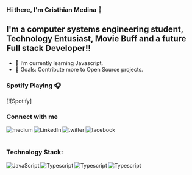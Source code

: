 ### Hi there, I'm Cristhian Medina 👋
## I'm a computer systems engineering student, Technology Entusiast, Movie Buff and a future Full stack Developer!!

- 🌱 I’m currently learning Javascript.
- 🥅 Goals: Contribute more to Open Source projects.

### Spotify Playing 🎧

[![Spotify]

### Connect with me 

[<img align="left" alt="medium" src="https://img.shields.io/badge/medium-%2312100E.svg?&style=for-the-badge&logo=medium&logoColor=white" />][blog]
[<img align="left" alt="LinkedIn" src="https://img.shields.io/badge/linkedin-%230077B5.svg?&style=for-the-badge&logo=linkedin&logoColor=white" />][linkedin]
[<img align="left" alt="twitter" src="https://img.shields.io/badge/twitter-%231DA1F2.svg?&style=for-the-badge&logo=twitter&logoColor=white" />][twitter]
[<img align="left" alt="facebook" src="https://img.shields.io/badge/facebook-%231877F2.svg?&style=for-the-badge&logo=facebook&logoColor=white" />][facebook]

<br />
<br />

### Technology Stack:

[<img align="left" alt="JavaScript" src="https://img.shields.io/badge/javascript%20-%23323330.svg?&style=for-the-badge&logo=javascript&logoColor=%23F7DF1E" />][blog]
[<img align="left" alt="Typescript" src="https://img.shields.io/badge/typescript%20-%23007ACC.svg?&style=for-the-badge&logo=typescript&logoColor=white" />][blog]
[<img align="left" alt="Typescript" src="https://img.shields.io/badge/c%20sharp-%23239120.svg?&style=for-the-badge&logo=c%20sharp&logoColor=white" />][blog]
[<img align="left" alt="Typescript" src="https://img.shields.io/badge/python-%233776AB.svg?&style=for-the-badge&logo=python&logoColor=white" />][blog]

<br />
<br />

[blog]: https://codytech.dev/
[linkedin]: https://www.linkedin.com/
[twitter]: https://twitter.com/cbmedins
[facebook]:https://www.facebook.com/cbmedins/
<!--
**cbmedins/cbmedins** is a ✨ _special_ ✨ repository because its `README.md` (this file) appears on your GitHub profile.

Here are some ideas to get you started:

- 🔭 I’m currently working on ...
- 🌱 I’m currently learning Javascript
- 👯 I’m looking to collaborate on ...
- 🤔 I’m looking for help with ...
- 💬 Ask me about ...
- 📫 How to reach me: ...
- 😄 Pronouns: ...
- ⚡ Fun fact: ...
-->
